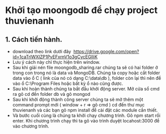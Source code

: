 # Khởi tạo moongodb để chạy project thuvienanh
## 1. Cách tiến hành.
- download theo link dưới đây
  https://drive.google.com/open?id=1caTrlWXIZP1PvEFxrnV1o3gCycEGlIiK
- Lưu ý cách này chỉ thực hiện trên window.
- Sau khi giải nén file moongodb_sharing.rar chúng ta sẽ có hai folder ở trong con trong nó là data và MongoDB. Chúng ta copy hoặc cắt folder data vào ổ C ( link của nó có dạng C:\data\db ), folder còn lại thì nên để vào ổ C:\Program Files hoặc bất kỳ ổ nào cũng được.
- Sau khi hoàn thành chúng ta bắt đầu khởi động server.
Mở cửa sổ cmd ra gõ cd đến folder db và gõ mongod 
- Sau khi khởi động thành công server chúng ta sẽ mở thêm một command prompt mới ( window + r => gõ cmd ) cd đến thư mục thuvienanh và các bạn gõ npm install  để cài đặt các module cần thiết.
- Và bước cuối cùng là chúng ta khởi chạy chương trình. Gõ npm start rồi enter.
Khi chương trình chạy thì ta gõ vào trình duyệt locahost:3000 để vào  chương trình.

